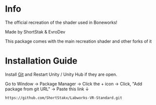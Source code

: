# Info
The official recreation of the shader used in Boneworks!

Made by ShortStak & EvroDev

This package comes with the main recreation shader and other forks of it

# Installation Guide

Install [Git](https://git-scm.com/) and Restart Unity / Unity Hub if they are open.

Go to Window -> Package Manager -> Click the + icon -> Click, "Add package from git URL" -> Paste this link ↓
```
https://github.com/ShortStakx/Labworks-VR-Standard.git
```
